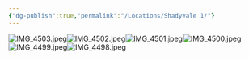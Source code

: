 ```yaml
---
{"dg-publish":true,"permalink":"/Locations/Shadyvale 1/"}
---
```


![IMG_4503.jpeg](/img/user/Z.Obsidian/Files/Attachments/IMG_4503.jpeg)![IMG_4502.jpeg](/img/user/Z.Obsidian/Files/Attachments/IMG_4502.jpeg)![IMG_4501.jpeg](/img/user/Z.Obsidian/Files/Attachments/IMG_4501.jpeg)![IMG_4500.jpeg](/img/user/Z.Obsidian/Files/Attachments/IMG_4500.jpeg)![IMG_4499.jpeg](/img/user/Z.Obsidian/Files/Attachments/IMG_4499.jpeg)![IMG_4498.jpeg](/img/user/Z.Obsidian/Files/Attachments/IMG_4498.jpeg)
